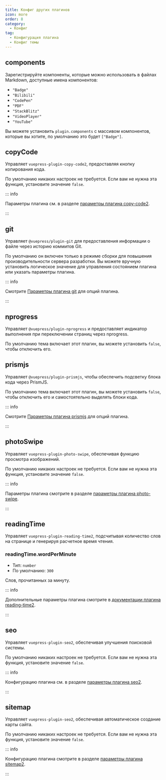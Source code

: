 ```yaml
---
title: Конфиг других плагинов
icon: more
order: 8
category:
  - Конфиг
tag:
  - Конфигурация плагина
  - Конфиг темы
---
```


## components

Зарегистрируйте компоненты, которые можно использовать в файлах Markdown, доступные имена компонентов:

- `"Badge"`
- `"Bilibili"`
- `"CodePen"`
- `"PDF"`
- `"StackBlitz"`
- `"VideoPlayer"`
- `"YouTube"`

Вы можете установить `plugin.components` с массивом компонентов, которые вы хотите, по умолчанию это будет `["Badge"]`.

## copyCode <Badge text="включено по умолчанию" />

Управляет `vuepress-plugin-copy-code2`, предоставляя кнопку копирования кода.

По умолчанию никаких настроек не требуется. Если вам не нужна эта функция, установите значение `false`.

::: info

Параметры плагина см. в разделе [параметры плагина copy-code2][copy-code-config].

:::

## git <Badge text="enabled in production" />

Управляет `@vuepress/plugin-git` для предоставления информации о файле через историю коммитов Git.

По умолчанию он включен только в режиме сборки для повышения производительности сервера разработки. Вы можете вручную установить логическое значение для управления состоянием плагина или указать параметры плагина.

::: info

Смотрите [Параметры плагина git][git-config] для опций плагина.

:::

## nprogress <Badge text="включено по умолчанию" />

Управляет `@vuepress/plugin-nprogress` и предоставляет индикатор выполнения при переключении страниц через nprogress.

По умолчанию тема включает этот плагин, вы можете установить `false`, чтобы отключить его.

## prismjs <Badge text="включено по умолчанию" />

Управляет `@vuepress/plugin-prismjs`, чтобы обеспечить подсветку блока кода через PrismJS.

По умолчанию тема включает этот плагин, вы можете установить `false`, чтобы отключить его и самостоятельно выделять блоки кода.

::: info

Смотрите [Параметры плагина prismjs][prismjs-config] для опций плагина.

:::

## photoSwipe <Badge text="включено по умолчанию" />

Управляет `vuepress-plugin-photo-swipe`, обеспечивая функцию просмотра изображений.

По умолчанию никаких настроек не требуется. Если вам не нужна эта функция, установите значение `false`.

::: info

Параметры плагина смотрите в разделе [параметры плагина photo-swipe][photo-swipe-config].

:::

## readingTime <Badge text="включено по умолчанию" />

Управляет `vuepress-plugin-reading-time2`, подсчитывая количество слов на странице и генерируя расчетное время чтения.

### readingTime.wordPerMinute

- Тип: `number`
- По умолчанию: `300`

Слов, прочитанных за минуту.

::: info

Дополнительные параметры плагина смотрите в [документации плагина reading-time2][reading-time].

:::

## seo <Badge text="включено по умолчанию" />

Управляет `vuepress-plugin-seo2`, обеспечивая улучшения поисковой системы.

По умолчанию никаких настроек не требуется. Если вам не нужна эта функция, установите значение `false`.

::: info

Конфигурацию плагина см. в разделе [параметры плагина seo2][seo-config].

:::

## sitemap <Badge text="включено по умолчанию" />

Управляет `vuepress-plugin-seo2`, обеспечивая автоматическое создание карты сайта.

По умолчанию никаких настроек не требуется. Если вам не нужна эта функция, установите значение `false`.

::: info

Конфигурацию плагина смотрите в разделе [параметры плагина sitemap2][sitemap-config].

:::

[copy-code-config]: https://vuepress-theme-hope.github.io/v2/copy-code/config.html
[git-config]: https://v2.vuepress.vuejs.org/reference/plugin/git.html
[prismjs-config]: https://v2.vuepress.vuejs.org/reference/plugin/prismjs.html
[photo-swipe-config]: https://vuepress-theme-hope.github.io/v2/photo-swipe/config.html
[reading-time]: https://vuepress-theme-hope.github.io/v2/reading-time/
[seo-config]: https://vuepress-theme-hope.github.io/v2/seo/config.html
[sitemap-config]: https://vuepress-theme-hope.github.io/v2/sitemap/config.html
